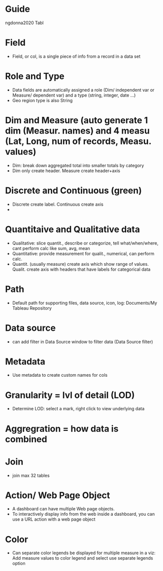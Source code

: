 # Guide
ngdonna2020 Tabl
# Field
- Field, or col, is a single piece of info from a record in a data set

# Role and Type
- Data fields are automatically assigned a role (Dim/ independent var or Measure/ dependent var) and a type (string, integer, date ...)
- Geo region type is also String
# Dim and Measure (auto generate 1 dim (Measur. names) and 4 measu (Lat, Long, num of records, Measu. values)
- Dim: break down aggregated total into smaller totals by category
- Dim only create header. Measure create header+axis

# Discrete and Continuous (green)
- Discrete create label. Continuous create axis
- 
# Quantitaive and Qualitative data
- Qualitative: slice quantit., describe or categorize, tell what/when/where, cant perform calc like sum, avg, mean
- Quantitative: provide measurement for qualit., numerical, can perform calc.
- Quantit. (usually measure) create axis which show range of values. Qualit. create axis with headers that have labels for categorical data
# Path
- Default path for supporting files, data source, icon, log: Documents/My Tableau Repository
# Data source
- can add filter in Data Source window to filter data (Data Source filter)
# Metadata
- Use metadata to create custom names for cols
# Granularity = lvl of detail (LOD)
- Determine LOD: select a mark, right click to view underlying data
# Aggregration = how data is combined
# Join
- join max 32 tables
# Action/ Web Page Object
- A dashboard can have multiple Web page objects.
- To interactively display info from the web inside a dashboard, you can use a URL action with a web page object
# Color
- Can separate color legends be displayed for multiple measure in a viz: Add measure values to color legend and select use separate legends option 
